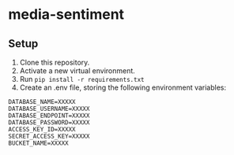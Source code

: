 # media-sentiment

## Setup
1. Clone this repository.
2. Activate a new virtual environment.
3. Run `pip install -r requirements.txt`
4. Create an .env file, storing the following environment variables:

```
DATABASE_NAME=XXXXX
DATABASE_USERNAME=XXXXX
DATABASE_ENDPOINT=XXXXX
DATABASE_PASSWORD=XXXXX
ACCESS_KEY_ID=XXXXX
SECRET_ACCESS_KEY=XXXXX
BUCKET_NAME=XXXXX
```